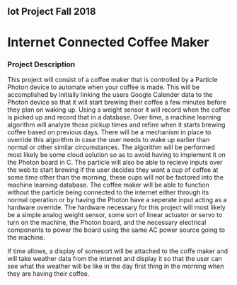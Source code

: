 ## Iot Project Fall 2018

# Internet Connected Coffee Maker

### Project Description

This project will consist of a coffee maker that is controlled by a Particle Photon device to automate when your coffee is made. This will be accomplished by initially linking the users Google Calender data to the Photon device so that it will start brewing their coffee a few minutes before they plan on waking up. Using a weight sensor it will record when the coffee is picked up and record that in a database. Over time, a machine learning algorithm will analyze those pickup times and refine when it starts brewing coffee based on previous days. There will be a mechanism in place to override this algorithm in case the user needs to wake up earlier than normal or other similar circumstances. The algorithm will be performed most likely be some cloud solution so as to avoid having to implement it on the Photon board in C. The particle will also be able to recieve inputs over the web to start brewing if the user decides they want a cup of coffee at some time other than the morning, these cups will not be factored into the machine learning database. The coffee maker will be able to function without the particle being connected to the internet either through its normal operation or by having the Photon have a seperate input acting as a hardware override. The hardware necessary for this project will most likely be a simple analog weight sensor, some sort of linear actuator or servo to turn on the machine, the Photon board, and the necessary electrical components to power the board using the same AC power source going to the machine.

If time allows, a display of somesort will be attached to the coffe maker and will take weather data from the internet and display it so that the user can see what the weather will be like in the day first thing in the morning when they are having their coffee.
